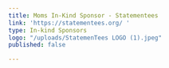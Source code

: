 ```yaml
---
title: Moms In-Kind Sponsor - Statementees
link: 'https://statementees.org/ '
type: In-kind Sponsors
logo: "/uploads/StatemenTees LOGO (1).jpeg"
published: false

---
```

